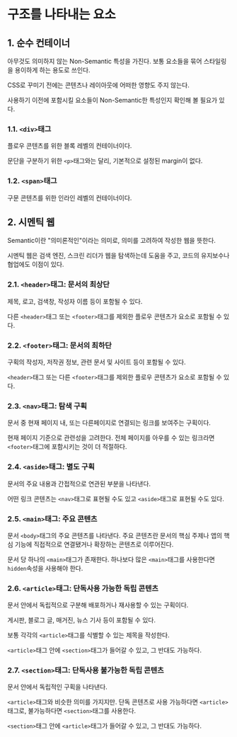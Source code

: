 # 구조를 나타내는 요소

## 1. 순수 컨테이너

아무것도 의미하지 않는 Non-Semantic 특성을 가진다. 보통 요소들을 묶어 스타일링을 용이하게 하는 용도로 쓰인다.

CSS로 꾸미기 전에는 콘텐츠나 레이아웃에 어떠한 영향도 주지 않는다.

사용하기 이전에 포함시킬 요소들이 Non-Semantic한 특성인지 확인해 볼 필요가 있다.

### 1.1. `<div>`태그

플로우 콘텐츠를 위한 블록 레벨의 컨테이너이다.

문단을 구분하기 위한 `<p>`태그와는 달리, 기본적으로 설정된 margin이 없다.

### 1.2. `<span>`태그

구문 콘텐츠를 위한 인라인 레벨의 컨테이너이다.

## 2. 시멘틱 웹

Semantic이란 "의미론적인"이라는 의미로, 의미를 고려하여 작성한 웹을 뜻한다.

시멘틱 웹은 검색 엔진, 스크린 리더가 웹을 탐색하는데 도움을 주고, 코드의 유지보수나 협업에도 이점이 있다.

### 2.1. `<header>`태그: 문서의 최상단

제목, 로고, 검색창, 작성자 이름 등이 포함될 수 있다.

다른 `<header>`태그 또는 `<footer>`태그를 제외한 플로우 콘텐츠가 요소로 포함될 수 있다.

### 2.2. `<footer>`태그: 문서의 최하단

구획의 작성자, 저작권 정보, 관련 문서 및 사이트 등이 포함될 수 있다.

`<header>`태그 또는 다른 `<footer>`태그를 제외한 플로우 콘텐츠가 요소로 포함될 수 있다.

### 2.3. `<nav>`태그: 탐색 구획

문서 중 현재 페이지 내, 또는 다른페이지로 연결되는 링크를 보여주는 구획이다.

현재 페이지 기준으로 관련성을 고려한다. 전체 페이지를 아우를 수 있는 링크라면 `<footer>`태그에 포함시키는 것이 더 적절하다.

### 2.4. `<aside>`태그: 별도 구획

문서의 주요 내용과 간접적으로 연관된 부분을 나타낸다.

어떤 링크 콘텐츠는 `<nav>`태그로 표현될 수도 있고 `<aside>`태그로 표현될 수도 있다.

### 2.5. `<main>`태그: 주요 콘텐츠

문서 `<body>`태그의 주요 콘텐츠를 나타낸다. 주요 콘텐츠란 문서의 핵심 주제나 앱의 핵심 기능에 직접적으로 연결됐거나 확장하는 콘텐츠로 이루어진다.

문서 당 하나의 `<main>`태그가 존재한다. 하나보다 많은 `<main>`태그를 사용한다면 `hidden`속성을 사용해야 한다.

### 2.6. `<article>`태그: 단독사용 가능한 독립 콘텐츠

문서 안에서 독립적으로 구분해 배포하거나 재사용할 수 있는 구획이다.

게시판, 블로그 글, 매거진, 뉴스 기사 등이 포함될 수 있다.

보통 각각의 `<article>`태그를 식별할 수 있는 제목을 작성한다.

`<article>`태그 안에 `<section>`태그가 들어갈 수 있고, 그 반대도 가능하다.

### 2.7. `<section>`태그: 단독사용 불가능한 독립 콘텐츠

문서 안에서 독립적인 구획을 나타낸다.

`<article>`태그와 비슷한 의미를 가지지만. 단독 콘텐츠로 사용 가능하다면 `<article>`태그로, 불가능하다면 `<section>`태그를 사용한다.

`<section>`태그 안에 `<article>`태그가 들어갈 수 있고, 그 반대도 가능하다.
